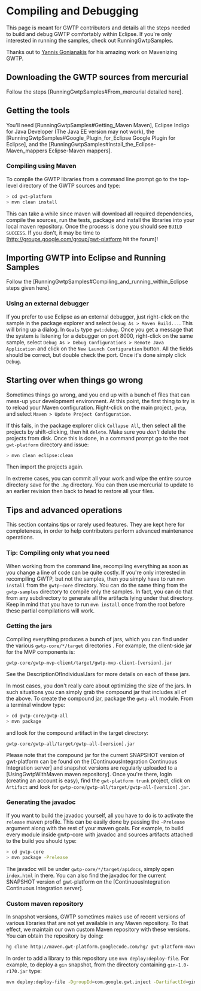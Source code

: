 # Compiling and Debugging

This page is meant for GWTP contributors and details all the steps needed to build and debug GWTP comfortably within Eclipse. If you're only interested in running the samples, check out RunningGwtpSamples.

Thanks out to [Yannis Gonianakis](http://jgonian.wordpress.com/) for his amazing work on Mavenizing GWTP.

## Downloading the GWTP sources from mercurial

Follow the steps [RunningGwtpSamples#From_mercurial detailed here].

## Getting the tools

You'll need [RunningGwtpSamples#Getting_Maven Maven], Eclipse Indigo for Java Developer (The Java EE version may not work), the [RunningGwtpSamples#Google_Plugin_for_Eclipse Google Plugin for Eclipse], and the [RunningGwtpSamples#Install_the_Eclipse-Maven_mappers Eclipse-Maven mappers].

### Compiling using Maven

To compile the GWTP libraries from a command line prompt go to the top-level directory of the GWTP sources and type:

```bash
> cd gwt-platform
> mvn clean install
```
This can take a while since maven will download all required dependencies, compile the sources, run the tests, package and install the libraries into your local maven repository. Once the process is done you should see `BUILD SUCCESS`. If you don't, it may be time to [http://groups.google.com/group/gwt-platform hit the forum]!

## Importing GWTP into Eclipse and Running Samples

Follow the [RunningGwtpSamples#Compiling_and_running_within_Eclipse steps given here].

### Using an external debugger

If you prefer to use Eclipse as an external debugger, just right-click on the sample in the package explorer and select `Debug As > Maven Build...`. This will bring up a dialog. In `Goals` type `gwt:debug`. Once you get a message that the system is listening for a debugger on port 8000, right-click on the same sample, select `Debug As > Debug Configurations > Remote Java Application` and click on the `New Launch Configuration` button. All the fields should be correct, but double check the port. Once it's done simply click `Debug`.

## Starting over when things go wrong

Sometimes things go wrong, and you end up with a bunch of files that can mess-up your development environment. At this point, the first thing to try is to reload your Maven configuration. Right-click on the main project, `gwtp`, and select `Maven > Update Project Configuration`.

If this fails, in the package explorer click `Collapse All`, then select all the projects by shift-clicking, then hit `delete`. Make sure you _don't_ delete the projects from disk. Once this is done, in a command prompt go to the root `gwt-platform` directory and issue:

```bash
> mvn clean eclipse:clean
```
Then import the projects again.

In extreme cases, you can commit all your work and wipe the entire source directory save for the `.hg` directory. You can then use mercurial to update to an earlier revision then back to head to restore all your files.

## Tips and advanced operations

This section contains tips or rarely used features. They are kept here for completeness, in order to help contributors perform advanced maintenance operations.

### Tip: Compiling only what you need

When working from the command line, recompiling everything as soon as you change a line of code can be quite costly. If you're only interested in recompiling GWTP, but not the samples, then you simply have to run `mvn install` from the `gwtp-core` directory. You can do the same thing from the `gwtp-samples` directory to compile only the samples. In fact, you can do that from any subdirectory to generate all the artifacts lying under that directory. Keep in mind that you have to run `mvn install` once from the root before these partial compilations will work.

### Getting the jars

Compiling everything produces a bunch of jars, which you can find under the various `gwtp-core/*/target` directories . For example, the client-side jar for the MVP components is:

```
gwtp-core/gwtp-mvp-client/target/gwtp-mvp-client-[version].jar
```
See the DescriptionOfIndividualJars for more details on each of these jars.

In most cases, you don't really care about optimizing the size of the jars. In such situations you can simply grab the compound jar that includes all of the above.
To create the compound jar, package the `gwtp-all` module. From a terminal window type:

```bash
> cd gwtp-core/gwtp-all
> mvn package
```
and look for the compound artifact in the target directory:

```
gwtp-core/gwtp-all/target/gwtp-all-[version].jar
```

Please note that the compound jar for the current SNAPSHOT version of gwt-platform can be found on the [ContinuousIntegration Continuous Integration server] and snapshot versions are regularly uploaded to a [UsingGwtpWithMaven maven repository]. Once you're there, login (creating an account is easy), find the `gwt-platform trunk` project, click on `Artifact` and look for `gwtp-core/gwtp-all/target/gwtp-all-[version].jar`.

### Generating the javadoc

If you want to build the javadoc yourself, all you have to do is to activate the `release` maven profile. This can be easily done by passing the `-Prelease` argument along with the rest of your maven goals. For example, to build every module inside gwtp-core with javadoc and sources artifacts attached to the build you should type:

```bash
> cd gwtp-core
> mvn package -Prelease
```

The javadoc will be under `gwtp-core/*/target/apidocs`, simply open `index.html` in there. You can also find the javadoc for the current SNAPSHOT version of gwt-platform on the [ContinuousIntegration Continuous Integration server].

### Custom maven repository

In snapshot versions, GWTP sometimes makes use of recent versions of various libraries that are not yet available in any Maven repository. To that effect, we maintain our own custom Maven repository with these versions. You can obtain the repository by doing:

```bash
hg clone http://maven.gwt-platform.googlecode.com/hg/ gwt-platform-maven
```
In order to add a library to this repository use `mvn deploy:deploy-file`. For example, to deploy a `gin` snapshot, from the directory containing `gin-1.0-r170.jar` type:

```bash
mvn deploy:deploy-file -DgroupId=com.google.gwt.inject -DartifactId=gin -Dversion=1.0-r170 -Dpackaging=jar -Dfile=gin-1.0-r170.jar -Durl=file://c:/users/beaudoin/workspace/gwt-platform-maven/
```
